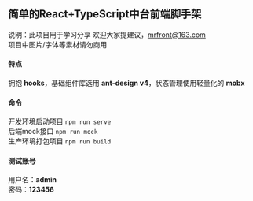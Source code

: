 ## 简单的React+TypeScript中台前端脚手架

说明：此项目用于学习分享 欢迎大家提建议，mrfront@163.com  
项目中图片/字体等素材请勿商用

#### 特点
拥抱 **hooks**，基础组件库选用 **ant-design v4**，状态管理使用轻量化的 **mobx**

#### 命令
开发环境启动项目 `npm run serve`  
后端mock接口 `npm run mock`  
生产环境打包项目 `npm run build`  

#### 测试账号
用户名：**admin**  
密码：**123456**